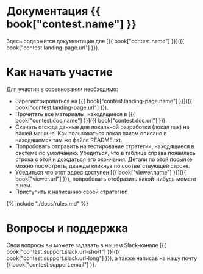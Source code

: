 # Документация {{ book["contest.name"] }}
Здесь содержится документация для [{{ book["contest.name"] }}]({{ book["contest.landing-page.url"] }}).


# Как начать участие
Для участия в соревновании необходимо:
- Зарегистрироваться на [{{ book["contest.landing-page.name"] }}]({{ book["contest.landing-page.url"] }}).
- Прочитать все материалы, находящиеся в [{{ book["contest.doc.name"] }}]({{ book["contest.doc.url"] }}).
- Скачать отсюда данные для локальной разработки (локал пак) на вашей машине. Как пользоваться локал паком описано в находящемся там же файле README.txt.
- Попробовать отправить на тестирование стратегии, находящиеся в системе по умолчанию. Убедиться, что в таблице справа появилась строка с этой  и дождаться его окончания. Детали по этой посылке можно посмотреть, дважды кликнув по соответствующей строке.
- Убедиться что этот адрес доступен [{{ book["viewer.name"] }}]({{ book["viewer.url"] }}), попробовать отобразить какой-нибудь момент в нем.
- Приступить к написанию своей стратегии!

{% include "./docs/rules.md" %}

# Вопросы и поддержка
Свои вопросы вы можете задавать в нашем Slack-канале [{{ book["contest.support.slack.url-short"] }}]({{ book["contest.support.slack.url-long"] }}), а также написав на нашу почту {{ book["contest.support.email"] }}.

